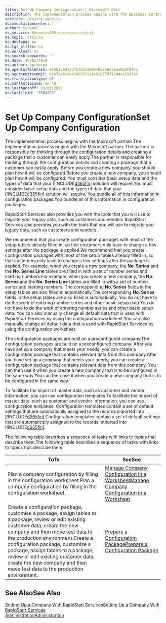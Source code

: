 ```yaml
---
title: Set Up Company Configuration | Microsoft Docs
description: The implementation process begins with the Business Central solution will require. You bundle all of this information into configuration packages.
services: project-madeira
documentationcenter: ''
author: SorenGP
ms.service: dynamics365-business-central
ms.topic: article
ms.devlang: na
ms.tgt_pltfrm: na
ms.workload: na
ms.search.keywords: ''
ms.date: 10/01/2019
ms.author: sgroespe
ms.openlocfilehash: e1863c6933cf5722c4a9940225ec59aabbdf84da
ms.sourcegitcommit: 02e704bc3e01d62072144919774f1244c42827e4
ms.translationtype: HT
ms.contentlocale: en-AU
ms.lasthandoff: 10/01/2019
ms.locfileid: "2304332"
---
```

# <a name="set-up-company-configuration"></a><span data-ttu-id="9d001-104">Set Up Company Configuration</span><span class="sxs-lookup"><span data-stu-id="9d001-104">Set Up Company Configuration</span></span>
<span data-ttu-id="9d001-105">The implementation process begins with the Microsoft partner.</span><span class="sxs-lookup"><span data-stu-id="9d001-105">The implementation process begins with the Microsoft partner.</span></span> <span data-ttu-id="9d001-106">The partner is responsible for thinking through the configuration details and creating a package that a customer can easily apply.</span><span class="sxs-lookup"><span data-stu-id="9d001-106">The partner is responsible for thinking through the configuration details and creating a package that a customer can easily apply.</span></span> <span data-ttu-id="9d001-107">Before you create a new company, you should plan how it will be configured.</span><span class="sxs-lookup"><span data-stu-id="9d001-107">Before you create a new company, you should plan how it will be configured.</span></span> <span data-ttu-id="9d001-108">You must consider basic setup data and the types of data that your [!INCLUDE[d365fin](includes/d365fin_md.md)] solution will require.</span><span class="sxs-lookup"><span data-stu-id="9d001-108">You must consider basic setup data and the types of data that your [!INCLUDE[d365fin](includes/d365fin_md.md)] solution will require.</span></span> <span data-ttu-id="9d001-109">You bundle all of this information in configuration packages.</span><span class="sxs-lookup"><span data-stu-id="9d001-109">You bundle all of this information in configuration packages.</span></span>

<span data-ttu-id="9d001-110">RapidStart Services also provides you with the tools that you will use to migrate your legacy data, such as customers and vendors.</span><span class="sxs-lookup"><span data-stu-id="9d001-110">RapidStart Services also provides you with the tools that you will use to migrate your legacy data, such as customers and vendors.</span></span>  

<span data-ttu-id="9d001-111">We recommend that you create configuration packages with most of the setup tables already filled in, so that customers only have to change a few settings after the package is applied.</span><span class="sxs-lookup"><span data-stu-id="9d001-111">We recommend that you create configuration packages with most of the setup tables already filled in, so that customers only have to change a few settings after the package is applied.</span></span> <span data-ttu-id="9d001-112">For example, when you create a new company, the **No. Series** and the **No. Series Line** tables are filled in with a set of number series and starting numbers.</span><span class="sxs-lookup"><span data-stu-id="9d001-112">For example, when you create a new company, the **No. Series** and the **No. Series Line** tables are filled in with a set of number series and starting numbers.</span></span> <span data-ttu-id="9d001-113">The corresponding **No. Series** fields in the setup tables are also filled in automatically.</span><span class="sxs-lookup"><span data-stu-id="9d001-113">The corresponding **No. Series** fields in the setup tables are also filled in automatically.</span></span> <span data-ttu-id="9d001-114">You do not have to do the work of entering number series and other basic setup data.</span><span class="sxs-lookup"><span data-stu-id="9d001-114">You do not have to do the work of entering number series and other basic setup data.</span></span> <span data-ttu-id="9d001-115">You can also manually change all default data that is used with RapidStart Services by using the configuration worksheet.</span><span class="sxs-lookup"><span data-stu-id="9d001-115">You can also manually change all default data that is used with RapidStart Services by using the configuration worksheet.</span></span>  

<span data-ttu-id="9d001-116">The configuration packages are built on a preconfigured company.</span><span class="sxs-lookup"><span data-stu-id="9d001-116">The configuration packages are built on a preconfigured company.</span></span> <span data-ttu-id="9d001-117">After you have set up a company that meets your needs, you can create a configuration package that contains relevant data from this company.</span><span class="sxs-lookup"><span data-stu-id="9d001-117">After you have set up a company that meets your needs, you can create a configuration package that contains relevant data from this company.</span></span> <span data-ttu-id="9d001-118">You can then use it when you create a new company that is to be configured in the same way.</span><span class="sxs-lookup"><span data-stu-id="9d001-118">You can then use it when you create a new company that is to be configured in the same way.</span></span>  

<span data-ttu-id="9d001-119">To facilitate the import of master data, such as customer and vendor information, you can use configuration templates.</span><span class="sxs-lookup"><span data-stu-id="9d001-119">To facilitate the import of master data, such as customer and vendor information, you can use configuration templates.</span></span> <span data-ttu-id="9d001-120">Configuration templates contain a set of default settings that are automatically assigned to the records imported into [!INCLUDE[d365fin](includes/d365fin_md.md)].</span><span class="sxs-lookup"><span data-stu-id="9d001-120">Configuration templates contain a set of default settings that are automatically assigned to the records imported into [!INCLUDE[d365fin](includes/d365fin_md.md)].</span></span>

<span data-ttu-id="9d001-121">The following table describes a sequence of tasks with links to topics that describe them.</span><span class="sxs-lookup"><span data-stu-id="9d001-121">The following table describes a sequence of tasks with links to topics that describe them.</span></span>

|<span data-ttu-id="9d001-122">**To**</span><span class="sxs-lookup"><span data-stu-id="9d001-122">**To**</span></span>|<span data-ttu-id="9d001-123">**See**</span><span class="sxs-lookup"><span data-stu-id="9d001-123">**See**</span></span>|  
|------------|-------------|  
|<span data-ttu-id="9d001-124">Plan a company configuration by filling in the configuration worksheet.</span><span class="sxs-lookup"><span data-stu-id="9d001-124">Plan a company configuration by filling in the configuration worksheet.</span></span>|[<span data-ttu-id="9d001-125">Manage Company Configuration in a Worksheet</span><span class="sxs-lookup"><span data-stu-id="9d001-125">Manage Company Configuration in a Worksheet</span></span>](admin-how-to-manage-company-configuration-in-a-worksheet.md)|  
|<span data-ttu-id="9d001-126">Create a configuration package, customise a package, assign tables to a package, review or edit existing customer data, create the new company and then move test data to the production environment.</span><span class="sxs-lookup"><span data-stu-id="9d001-126">Create a configuration package, customize a package, assign tables to a package, review or edit existing customer data, create the new company and then move test data to the production environment.</span></span>|[<span data-ttu-id="9d001-127">Prepare a Configuration Package</span><span class="sxs-lookup"><span data-stu-id="9d001-127">Prepare a Configuration Package</span></span>](admin-how-to-prepare-a-configuration-package.md)| 

## <a name="see-also"></a><span data-ttu-id="9d001-128">See Also</span><span class="sxs-lookup"><span data-stu-id="9d001-128">See Also</span></span>  
[<span data-ttu-id="9d001-129">Setting Up a Company With RapidStart Services</span><span class="sxs-lookup"><span data-stu-id="9d001-129">Setting Up a Company With RapidStart Services</span></span>](admin-set-up-a-company-with-rapidstart.md)  
[<span data-ttu-id="9d001-130">Administration</span><span class="sxs-lookup"><span data-stu-id="9d001-130">Administration</span></span>](admin-setup-and-administration.md)
